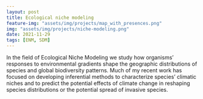 ```yaml
---
layout: post
title: Ecological niche modeling
feature-img: "assets/img/projects/map_with_presences.png"
img: "assets/img/projects/niche-modeling.png"
date: 2021-11-29
tags: [ENM, SDM]
---
```


In the field of Ecological Niche Modeling we study how organisms’ responses to environmental gradients shape the geographic distributions of species and global biodiversity patterns. Much of my recent work has focused on developing inferential methods to characterize species’ climatic niches and to predict the potential effects of climate change in reshaping species distributions or the potential spread of invasive species. 
